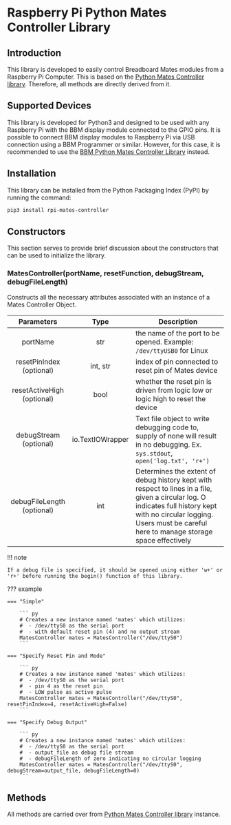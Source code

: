 # Raspberry Pi Python Mates Controller Library


## Introduction

This library is developed to easily control Breadboard Mates modules from a Raspberry Pi Computer. This is based on the [Python Mates Controller library](python-mates-controller.md). Therefore, all methods are directly derived from it.


## Supported Devices

This library is developed for Python3 and designed to be used with any Raspberry Pi with the BBM display module connected to the GPIO pins. It is possible to connect BBM display modules to Raspberry Pi via USB connection using a BBM Programmer or similar. However, for this case, it is recommended to use the [BBM Python Mates Controller Library](bbm-python-mates-controller.md) instead.


## Installation

This library can be installed from the Python Packaging Index (PyPI) by running the command:

``` bash
pip3 install rpi-mates-controller
```


## Constructors

This section serves to provide brief discussion about the constructors that can be used to initialize the library.


### MatesController(portName, resetFunction, debugStream, debugFileLength)

Constructs all the necessary attributes associated with an instance
of a Mates Controller Object.

| Parameters | Type | Description                                                            |
|:----------:|:----:| ---------------------------------------------------------------------- |
| portName   | str  | the name of the port to be opened. Example: `/dev/ttyUSB0` for Linux   |
| resetPinIndex<br/>(optional) | int, str | index of pin connected to reset pin of Mates device             |
| resetActiveHigh<br/>(optional) | bool | whether the reset pin is driven from logic low or logic high to reset the device |
| debugStream<br/>(optional) | io.TextIOWrapper | Text file object to write debugging code to, supply of none will result in no debugging. Ex. `sys.stdout`, `open('log.txt', 'r+')` |
| debugFileLength<br/>(optional) | int | Determines the extent of debug history kept with respect to lines in a file, given a circular log. O indicates full history kept with no circular logging. Users must be careful here to manage storage space effectively |

!!! note

    If a debug file is specified, it should be opened using either 'w+' or 'r+' before running the begin() function of this library.

??? example

    === "Simple"

        ``` py
        # Creates a new instance named 'mates' which utilizes: 
        #  - /dev/ttyS0 as the serial port
        #  - with default reset pin (4) and no output stream
        MatesController mates = MatesController("/dev/ttyS0") 
        ```

    === "Specify Reset Pin and Mode"

        ``` py
        # Creates a new instance named 'mates' which utilizes: 
        #  - /dev/ttyS0 as the serial port
        #  - pin 4 as the reset pin
        #  - LOW pulse as active pulse
        MatesController mates = MatesController("/dev/ttyS0", resetPinIndex=4, resetActiveHigh=False)
        ```

    === "Specify Debug Output"

        ``` py
        # Creates a new instance named 'mates' which utilizes: 
        #  - /dev/ttyS0 as the serial port
        #  - output_file as debug file stream
        #  - debugFileLength of zero indicating no circular logging
        MatesController mates = MatesController("/dev/ttyS0", debugStream=output_file, debugFileLength=0)
        ```


## Methods

All methods are carried over from [Python Mates Controller library](python-mates-controller.md#methods) instance.